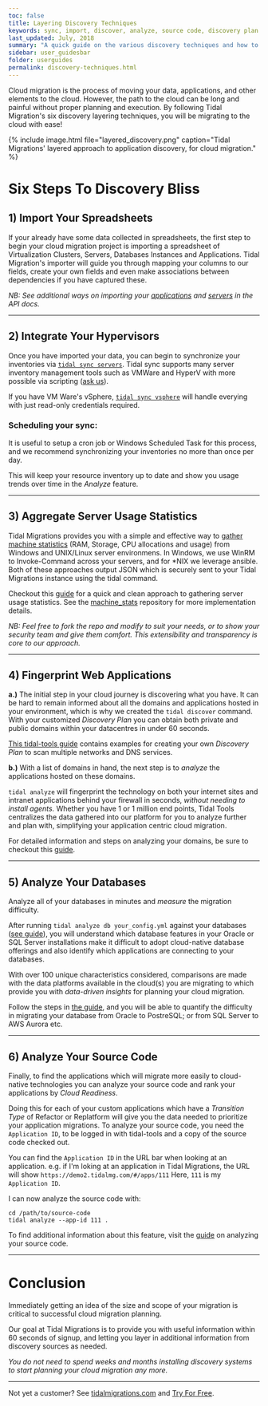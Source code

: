 ```yaml
---
toc: false
title: Layering Discovery Techniques
keywords: sync, import, discover, analyze, source code, discovery plan
last_updated: July, 2018
summary: "A quick guide on the various discovery techniques and how to layer them together to quickly and accurately discover your environment"
sidebar: user_guidesbar
folder: userguides
permalink: discovery-techniques.html
---
```


Cloud migration is the process of moving your data, applications, and other elements to the cloud. However, the path to the cloud can be long and painful without proper planning and execution.
By following Tidal Migration's six discovery layering techniques, you will be migrating to the cloud with ease!

{% include image.html file="layered_discovery.png" caption="Tidal Migrations' layered approach to application discovery, for cloud migration." %}

# Six Steps To Discovery Bliss

## 1) Import Your Spreadsheets

If your already have some data collected in spreadsheets, the first step to begin your cloud migration project is importing a spreadsheet of Virtualization Clusters, Servers, Databases Instances and Applications. Tidal Migration's importer will guide you through mapping your columns to our fields, create your own fields and even make associations between dependencies if you have captured these.

_NB: See additional ways on importing your [applications](importapps.html) and [servers](import_servers.html) in the API docs._

<hr />

## 2) Integrate Your Hypervisors

Once you have imported your data, you can begin to synchronize your inventories via [`tidal sync servers`](syncservers.html).
Tidal sync supports many server inventory management tools such as VMWare and HyperV with more possible via scripting ([ask us](https://tidalmigrations.com/contact)).

If you have VM Ware's vSphere, [`tidal sync vsphere`](#vsphere-sync) will handle everying with just read-only credentials required.


### Scheduling your sync:
It is useful to setup a cron job or Windows Scheduled Task for this process, and we recommend synchronizing your inventories no more than once per day. 

This will keep your resource inventory up to date and show you usage trends over time in the _Analyze_ feature.

<hr />

## 3) Aggregate Server Usage Statistics

Tidal Migrations provides you with a simple and effective way to [gather machine statistics](https://github.com/tidalmigrations/machine_stats) (RAM, Storage, CPU allocations and usage) from Windows and UNIX/Linux server environmens.
In Windows, we use WinRM to Invoke-Command across your servers, and for *NIX we leverage ansible. Both of these approaches output JSON which is securely sent to your Tidal Migrations instance using the tidal command.

Checkout this [guide](sync_hyper-v.html) for a quick and clean approach to gathering server usage statistics. See the [machine_stats](https://github.com/tidalmigrations/machine_stats) repository for more implementation details.

_NB: Feel free to fork the repo and modify to suit your needs, or to show your security team and give them comfort.  This extensibility and transparency is core to our approach._

<hr />

## 4) Fingerprint Web Applications 

**a.)** The initial step in your cloud journey is discovering what you have.
It can be hard to remain informed about all the domains and applications 
hosted in your environment, which is why we created the `tidal discover` command. 
With your customized _Discovery Plan_ you can obtain both private and public domains
within your datacentres in under 60 seconds.

[This tidal-tools guide](discover.html) contains examples for creating your own _Discovery Plan_ to scan multiple networks and DNS services.

**b.)** With a list of domains in hand, the next step is to _analyze_ the applications hosted on these domains.

`tidal analyze` will fingerprint the technology on both your internet sites and intranet applications behind your firewall in seconds, _without needing to install agents._ 
Whether you have 1 or 1 million end points, Tidal Tools centralizes the data gathered into our platform for you to analyze further and plan with, simplifying your application centric cloud migration.

For detailed information and steps on analyzing your domains, be sure to checkout this [guide](analyze.html).

<hr />

## 5) Analyze Your Databases
Analyze all of your databases in minutes and _measure_ the migration difficulty.

After running `tidal analyze db your_config.yml` against your databases ([see guide](/analyze_database.html)), you will understand which database features in your Oracle or SQL Server installations make it difficult to adopt cloud-native database offerings and also identify which applications are connecting to your databases. 

With over 100 unique characteristics considered, comparisons are made with the data platforms available in the cloud(s) you are migrating to which provide you with _data-driven insights_ for planning your cloud migration.

Follow the steps in [the guide](/analyze_database.html), and you will be
able to quantify the difficulty in migrating your database from Oracle
to PostreSQL; or from SQL Server to AWS Aurora etc.

<hr />


## 6) Analyze Your Source Code

Finally, to find the applications which will migrate more easily to
cloud-native technologies you can analyze your source code and rank
your applications by _Cloud Readiness_.

Doing this for each of your custom applications which have a _Transition
Type_ of Refactor or Replatform will give you the data needed to prioritize your
application migrations.  To analyze your source code, you need the
`Application ID`, to be logged in with tidal-tools and a copy of the
source code checked out.

You can find the `Application ID` in the URL bar when looking at an
application.  e.g. if I'm loking at an application in Tidal Migrations,
the URL will show `https://demo2.tidalmg.com/#/apps/111`  Here, `111` is
my `Application ID`.

I can now analyze the source code with:

```
cd /path/to/source-code
tidal analyze --app-id 111 .
```
To find additional information about this feature, visit the [guide](analyze-source-code.html) on analyzing your source code.

<hr />

# Conclusion
Immediately getting an idea of the size and scope of your migration is
critical to successful cloud migration planning.

Our goal at Tidal Migrations is to provide you with useful information
within 60 seconds of signup, and letting you layer in additional
information from discovery sources as needed.  

_You do not need to spend weeks and months installing discovery systems
to start planning your cloud migration any more._


---
Not yet a customer?  See [tidalmigrations.com](https://tidalmigrations.com) and [Try For Free](https://get.tidalmg.com).

